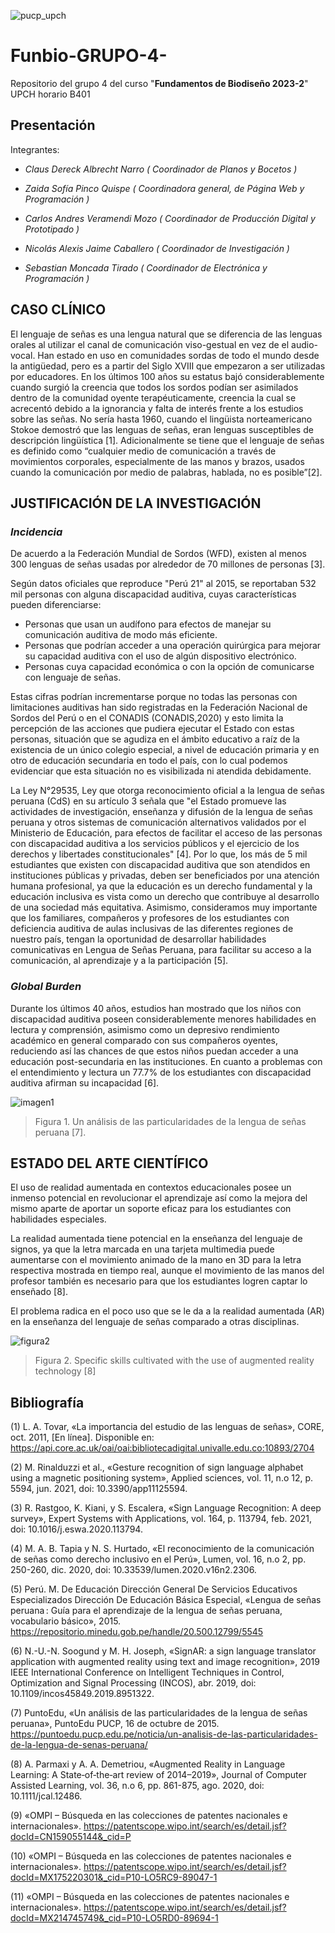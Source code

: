 ![pucp_upch](https://github.com/Sebas312431/Funbio-GRUPO-4-/assets/143019044/11b298ef-4331-4d34-9643-bca3bb04df60)

# Funbio-GRUPO-4-

Repositorio del grupo 4 del curso "**Fundamentos de Biodiseño 2023-2**" UPCH horario B401

## Presentación 


Integrantes:  

- *Claus Dereck Albrecht Narro ( Coordinador de Planos y Bocetos )*

- *Zaida Sofía Pinco Quispe ( Coordinadora general, de Página Web y Programación )*

- *Carlos Andres Veramendi Mozo ( Coordinador de Producción Digital y Prototipado )*

- *Nicolás Alexis Jaime Caballero ( Coordinador de Investigación )*

- *Sebastian Moncada Tirado ( Coordinador de Electrónica y Programación )*

## CASO CLÍNICO

El lenguaje de señas es una lengua natural que se diferencia de las lenguas orales al utilizar el canal de comunicación viso-gestual en vez de el audio-vocal. Han estado en uso en comunidades sordas de todo el mundo desde la antigüedad, pero es a partir del Siglo XVIII que empezaron a ser utilizadas por educadores. En los últimos 100 años su estatus bajó considerablemente cuando surgió la creencia que todos los sordos podían ser asimilados dentro de la comunidad oyente terapéuticamente, creencia la cual se acrecentó debido a la ignorancia y falta de interés frente a los estudios sobre las señas. No sería hasta 1960, cuando el lingüista norteamericano Stokoe demostró que las lenguas de señas, eran lenguas susceptibles de descripción lingüística [1]. Adicionalmente se tiene que el lenguaje de señas es definido como “cualquier medio de comunicación a través de movimientos corporales, especialmente de las manos y brazos, usados cuando la comunicación por medio de palabras, hablada, no es posible”[2].

## JUSTIFICACIÓN DE LA INVESTIGACIÓN
### *Incidencia*
De acuerdo a la Federación Mundial de Sordos (WFD), existen al menos 300 lenguas de señas usadas por alrededor de 70 millones de personas [3].

Según datos oficiales que reproduce "Perú 21" al 2015, se reportaban 532 mil personas con alguna discapacidad auditiva, cuyas características pueden diferenciarse:
  - Personas que usan un audífono para efectos de manejar su comunicación 	auditiva de modo más eficiente.
  - Personas que podrían acceder a una operación quirúrgica para mejorar su 	capacidad auditiva con el uso de algún dispositivo electrónico.
  - Personas cuya capacidad económica o con la opción de comunicarse con 	lenguaje de señas.

Estas cifras podrían incrementarse porque no todas las personas con limitaciones auditivas han sido registradas en la Federación Nacional de Sordos del Perú o en el CONADIS (CONADIS,2020) y esto limita la percepción de las acciones que pudiera ejecutar el Estado con estas personas, situación que se agudiza en el ámbito educativo a raíz de la existencia de un único colegio especial, a nivel de educación primaria y en otro de educación secundaria en todo el país, con lo cual podemos evidenciar que esta situación no es visibilizada ni atendida debidamente.

La Ley N°29535, Ley que otorga reconocimiento oficial a la lengua de señas peruana (CdS) en su artículo 3 señala que "el Estado promueve las actividades de investigación, enseñanza y difusión de la lengua de señas peruana y otros sistemas de comunicación alternativos validados por el Ministerio de Educación, para efectos de facilitar el acceso de las personas con discapacidad auditiva a los servicios públicos y el ejercicio de los derechos y libertades constitucionales" [4]. Por lo que, los más de 5 mil estudiantes que existen con discapacidad auditiva que son atendidos en instituciones públicas y privadas, deben ser beneficiados por una atención humana profesional, ya que la educación es un derecho fundamental y la educación inclusiva es vista como un derecho que contribuye al desarrollo de una sociedad más equitativa. Asimismo, consideramos muy importante que los familiares, compañeros y profesores de los estudiantes con deficiencia auditiva de aulas inclusivas de las diferentes regiones de nuestro país, tengan la oportunidad de desarrollar habilidades comunicativas en Lengua de Señas Peruana, para facilitar su acceso a la comunicación, al aprendizaje y a la participación [5].

### *Global Burden*
Durante los últimos 40 años, estudios han mostrado que los niños con discapacidad auditiva poseen considerablemente menores habilidades en lectura y comprensión, asimismo como un depresivo rendimiento académico en general comparado con sus compañeros oyentes, reduciendo así las chances de que estos niños puedan acceder a una educación post-secundaria en las instituciones. En cuanto a problemas con el entendimiento y lectura un 77.7% de los estudiantes con discapacidad auditiva afirman su incapacidad [6].

![imagen1](https://github.com/Sebas312431/Funbio-GRUPO-4-/assets/143362889/0ef0eee7-9c21-4c8a-b99d-d3fea0eda168)
> Figura 1. Un análisis de las particularidades de la lengua de señas peruana [7].

## ESTADO DEL ARTE CIENTÍFICO

El uso de realidad aumentada en contextos educacionales posee un inmenso potencial en revolucionar el aprendizaje así como la mejora del mismo aparte de aportar un soporte eficaz para los estudiantes con habilidades especiales.

La realidad aumentada tiene potencial en la enseñanza del lenguaje de signos, ya que la letra marcada en una tarjeta multimedia puede aumentarse con el movimiento animado de la mano en 3D para la letra respectiva mostrada en tiempo real, aunque el movimiento de las manos del profesor también es necesario para que los estudiantes logren captar lo enseñado [8]. 

El problema radica en el poco uso que se le da a la realidad aumentada (AR) en la enseñanza del lenguaje de señas comparado a otras disciplinas.

![figura2](https://github.com/Sebas312431/Funbio-GRUPO-4-/assets/143362889/49cffd4c-cd77-4ec9-9b36-c30bb5287cd6)
> Figura 2. Specific skills cultivated with the use of augmented reality technology [8]


## Bibliografía

(1) L. A. Tovar, «La importancia del estudio de las lenguas de señas», CORE, oct. 2011, [En línea]. Disponible en: https://api.core.ac.uk/oai/oai:bibliotecadigital.univalle.edu.co:10893/2704

(2) M. Rinalduzzi et al., «Gesture recognition of sign language alphabet using a magnetic positioning system», Applied sciences, vol. 11, n.o 12, p. 5594, jun. 2021, doi: 10.3390/app11125594.

(3) R. Rastgoo, K. Kiani, y S. Escalera, «Sign Language Recognition: A deep survey», Expert Systems with Applications, vol. 164, p. 113794, feb. 2021, doi: 10.1016/j.eswa.2020.113794.

(4) M. A. B. Tapia y N. S. Hurtado, «El reconocimiento de la comunicación de señas como derecho inclusivo en el Perú», Lumen, vol. 16, n.o 2, pp. 250-260, dic. 2020, doi: 10.33539/lumen.2020.v16n2.2306.

(5) Perú. M. De Educación Dirección General De Servicios Educativos Especializados Dirección De Educación Básica Especial, «Lengua de señas peruana : Guía para el aprendizaje de la lengua de señas peruana, vocabulario básico», 2015. https://repositorio.minedu.gob.pe/handle/20.500.12799/5545

(6) N.-U.-N. Soogund y M. H. Joseph, «SignAR: a sign language translator application with augmented reality using text and image recognition», 2019 IEEE International Conference on Intelligent Techniques in Control, Optimization and Signal Processing (INCOS), abr. 2019, doi: 10.1109/incos45849.2019.8951322.

(7) PuntoEdu, «Un análisis de las particularidades de la lengua de señas peruana», PuntoEdu PUCP, 16 de octubre de 2015. https://puntoedu.pucp.edu.pe/noticia/un-analisis-de-las-particularidades-de-la-lengua-de-senas-peruana/

(8) A. Parmaxi y A. A. Demetriou, «Augmented Reality in Language Learning: A State‐of‐the‐art review of 2014–2019», Journal of Computer Assisted Learning, vol. 36, n.o 6, pp. 861-875, ago. 2020, doi: 10.1111/jcal.12486.

(9) «OMPI – Búsqueda en las colecciones de patentes nacionales e internacionales». https://patentscope.wipo.int/search/es/detail.jsf?docId=CN159055144&_cid=P

(10) «OMPI – Búsqueda en las colecciones de patentes nacionales e internacionales». https://patentscope.wipo.int/search/es/detail.jsf?docId=MX175220301&_cid=P10-LO5RC9-89047-1

(11) «OMPI – Búsqueda en las colecciones de patentes nacionales e internacionales». https://patentscope.wipo.int/search/es/detail.jsf?docId=MX214745749&_cid=P10-LO5RD0-89694-1
